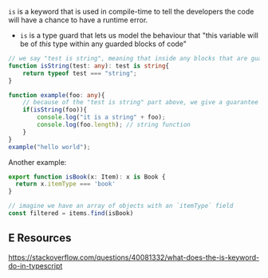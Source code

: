 
`is` is a keyword that is used in compile-time to tell the developers the code will have a chance to have a runtime error.
- `is` is a type guard that lets us model the behaviour that "this variable will be of *this* type within any guarded blocks of code"

```ts
// we say "test is string", meaning that inside any blocks that are guarded by this function, the value must be a string
function isString(test: any): test is string{
    return typeof test === "string";
}

function example(foo: any){
    // because of the "test is string" part above, we give a guarantee to typescript that "if isString" is returning true, then we guarantee that the foo value will be a string
    if(isString(foo)){
        console.log("it is a string" + foo);
        console.log(foo.length); // string function
    }
}
example("hello world");
```

Another example:
```ts
export function isBook(x: Item): x is Book {
  return x.itemType === 'book'
}

// imagine we have an array of objects with an `itemType` field
const filtered = items.find(isBook)
```

## E Resources
https://stackoverflow.com/questions/40081332/what-does-the-is-keyword-do-in-typescript
